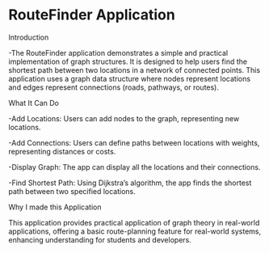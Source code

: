 # RouteFinder Application
Introduction

-The RouteFinder application demonstrates a simple and practical implementation of graph structures. It is designed to help users find the shortest path between two locations in a network of connected points. This application uses a graph data structure where nodes represent locations and edges represent connections (roads, pathways, or routes).

What It Can Do

-Add Locations: Users can add nodes to the graph, representing new locations.

-Add Connections: Users can define paths between locations with weights, representing distances or costs.

-Display Graph: The app can display all the locations and their connections.

-Find Shortest Path: Using Dijkstra’s algorithm, the app finds the shortest path between two specified locations.

Why I made this Application

This application provides practical application of graph theory in real-world applications, offering a basic route-planning feature for real-world systems, enhancing understanding for students and developers.

